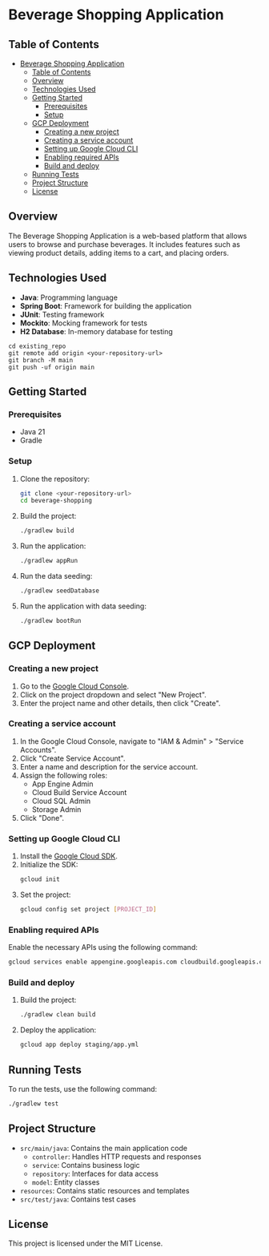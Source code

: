 # Beverage Shopping Application

## Table of Contents
- [Beverage Shopping Application](#beverage-shopping-application)
  - [Table of Contents](#table-of-contents)
  - [Overview](#overview)
  - [Technologies Used](#technologies-used)
  - [Getting Started](#getting-started)
    - [Prerequisites](#prerequisites)
    - [Setup](#setup)
  - [GCP Deployment](#gcp-deployment)
    - [Creating a new project](#creating-a-new-project)
    - [Creating a service account](#creating-a-service-account)
    - [Setting up Google Cloud CLI](#setting-up-google-cloud-cli)
    - [Enabling required APIs](#enabling-required-apis)
    - [Build and deploy](#build-and-deploy)
  - [Running Tests](#running-tests)
  - [Project Structure](#project-structure)
  - [License](#license)

## Overview
The Beverage Shopping Application is a web-based platform that allows users to browse and purchase beverages. It includes features such as viewing product details, adding items to a cart, and placing orders.

## Technologies Used
- **Java**: Programming language
- **Spring Boot**: Framework for building the application
- **JUnit**: Testing framework
- **Mockito**: Mocking framework for tests
- **H2 Database**: In-memory database for testing

```
cd existing_repo
git remote add origin <your-repository-url>
git branch -M main
git push -uf origin main
```

## Getting Started

### Prerequisites
- Java 21
- Gradle

### Setup
1. Clone the repository:
   ```bash
   git clone <your-repository-url>
   cd beverage-shopping
   ```
2. Build the project:
   ```bash
   ./gradlew build
   ```
3. Run the application:
   ```bash
   ./gradlew appRun
   ```
4. Run the data seeding:
   ```bash
   ./gradlew seedDatabase
   ```
5. Run the application with data seeding:
   ```bash
   ./gradlew bootRun
   ```

## GCP Deployment

### Creating a new project
1. Go to the [Google Cloud Console](https://console.cloud.google.com/).
2. Click on the project dropdown and select "New Project".
3. Enter the project name and other details, then click "Create".

### Creating a service account
1. In the Google Cloud Console, navigate to "IAM & Admin" > "Service Accounts".
2. Click "Create Service Account".
3. Enter a name and description for the service account.
4. Assign the following roles:
   - App Engine Admin
   - Cloud Build Service Account
   - Cloud SQL Admin
   - Storage Admin
5. Click "Done".

### Setting up Google Cloud CLI
1. Install the [Google Cloud SDK](https://cloud.google.com/sdk/docs/install).
2. Initialize the SDK:
   ```bash
   gcloud init
   ```
3. Set the project:
   ```bash
   gcloud config set project [PROJECT_ID]
   ```

### Enabling required APIs
Enable the necessary APIs using the following command:
```bash
gcloud services enable appengine.googleapis.com cloudbuild.googleapis.com storage.googleapis.com
```

### Build and deploy
1. Build the project:
   ```bash
   ./gradlew clean build
   ```
2. Deploy the application:
   ```bash
   gcloud app deploy staging/app.yml
   ```

## Running Tests
To run the tests, use the following command:
```bash
./gradlew test
```

## Project Structure
- `src/main/java`: Contains the main application code
  - `controller`: Handles HTTP requests and responses
  - `service`: Contains business logic
  - `repository`: Interfaces for data access
  - `model`: Entity classes
- `resources`: Contains static resources and templates
- `src/test/java`: Contains test cases


## License
This project is licensed under the MIT License.

